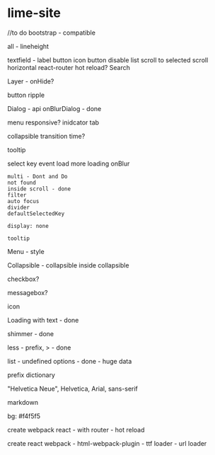 # lime-site
//to do
bootstrap - compatible

all - lineheight

textfield 
	- label
button
    icon button
    disable
list
    scroll to selected
scroll
    horizontal
react-router
    hot reload?
Search

Layer
	- onHide?

button
    ripple

Dialog
	- api onBlurDialog - done

menu 
    responsive?
    inidcator
tab

collapsible
    transition time?

tooltip

select
	key event
	load more
	loading
	onBlur

	multi - Dont and Do
	not found
	inside scroll - done
	filter
	auto focus
	divider
	defaultSelectedKey
	
	display: none

	tooltip

Menu - style    

Collapsible 
	- collapsible inside collapsible

checkbox?

messagebox?

icon

Loading with text - done

shimmer - done

less - prefix, > - done

list
	 - undefined options - done
	 - huge data

prefix dictionary

"Helvetica Neue", Helvetica, Arial, sans-serif

markdown

bg: #f4f5f5

create webpack react
	- with router
	- hot reload

create react webpack
	- html-webpack-plugin
	- ttf loader
	- url loader